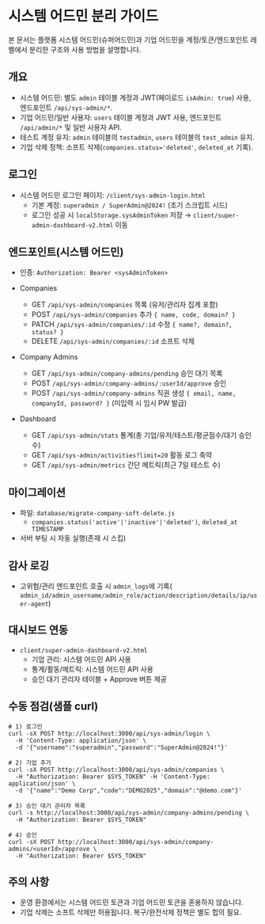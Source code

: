 # 시스템 어드민 분리 가이드

본 문서는 플랫폼 시스템 어드민(슈퍼어드민)과 기업 어드민을 계정/토큰/엔드포인트 레벨에서 분리한 구조와 사용 방법을 설명합니다.

## 개요
- 시스템 어드민: 별도 `admin` 테이블 계정과 JWT(페이로드 `isAdmin: true`) 사용, 엔드포인트 `/api/sys-admin/*`.
- 기업 어드민/일반 사용자: `users` 테이블 계정과 JWT 사용, 엔드포인트 `/api/admin/*` 및 일반 사용자 API.
- 테스트 계정 유지: `admin` 테이블의 `testadmin`, `users` 테이블의 `test_admin` 유지.
- 기업 삭제 정책: 소프트 삭제(`companies.status='deleted'`, `deleted_at` 기록).

## 로그인
- 시스템 어드민 로그인 페이지: `/client/sys-admin-login.html`
  - 기본 계정: `superadmin / SuperAdmin@2024!` (초기 스크립트 시드)
  - 로그인 성공 시 `localStorage.sysAdminToken` 저장 → `client/super-admin-dashboard-v2.html` 이동

## 엔드포인트(시스템 어드민)
- 인증: `Authorization: Bearer <sysAdminToken>`

- Companies
  - GET `/api/sys-admin/companies` 목록 (유저/관리자 집계 포함)
  - POST `/api/sys-admin/companies` 추가 `{ name, code, domain? }`
  - PATCH `/api/sys-admin/companies/:id` 수정 `{ name?, domain?, status? }`
  - DELETE `/api/sys-admin/companies/:id` 소프트 삭제

- Company Admins
  - GET `/api/sys-admin/company-admins/pending` 승인 대기 목록
  - POST `/api/sys-admin/company-admins/:userId/approve` 승인
  - POST `/api/sys-admin/company-admins` 직권 생성 `{ email, name, companyId, password? }` (미입력 시 임시 PW 발급)

- Dashboard
  - GET `/api/sys-admin/stats` 통계(총 기업/유저/테스트/평균점수/대기 승인 수)
  - GET `/api/sys-admin/activities?limit=20` 활동 로그 축약
  - GET `/api/sys-admin/metrics` 간단 메트릭(최근 7일 테스트 수)

## 마이그레이션
- 파일: `database/migrate-company-soft-delete.js`
  - `companies.status('active'|'inactive'|'deleted')`, `deleted_at TIMESTAMP`
- 서버 부팅 시 자동 실행(존재 시 스킵)

## 감사 로깅
- 고위험/관리 엔드포인트 호출 시 `admin_logs`에 기록(
  `admin_id/admin_username/admin_role/action/description/details/ip/user-agent`)

## 대시보드 연동
- `client/super-admin-dashboard-v2.html`
  - 기업 관리: 시스템 어드민 API 사용
  - 통계/활동/메트릭: 시스템 어드민 API 사용
  - 승인 대기 관리자 테이블 + Approve 버튼 제공

## 수동 점검(샘플 curl)
```
# 1) 로그인
curl -sX POST http://localhost:3000/api/sys-admin/login \
  -H 'Content-Type: application/json' \
  -d '{"username":"superadmin","password":"SuperAdmin@2024!"}'

# 2) 기업 추가
curl -sX POST http://localhost:3000/api/sys-admin/companies \
  -H "Authorization: Bearer $SYS_TOKEN" -H 'Content-Type: application/json' \
  -d '{"name":"Demo Corp","code":"DEMO2025","domain":"@demo.com"}'

# 3) 승인 대기 관리자 목록
curl -s http://localhost:3000/api/sys-admin/company-admins/pending \
  -H "Authorization: Bearer $SYS_TOKEN"

# 4) 승인
curl -sX POST http://localhost:3000/api/sys-admin/company-admins/<userId>/approve \
  -H "Authorization: Bearer $SYS_TOKEN"
```

## 주의 사항
- 운영 환경에서는 시스템 어드민 토큰과 기업 어드민 토큰을 혼용하지 않습니다.
- 기업 삭제는 소프트 삭제만 허용됩니다. 복구/완전삭제 정책은 별도 합의 필요.

